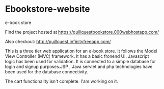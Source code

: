 # Ebookstore-website
e-book store

Find the project hosted at https://quillquestbookstore.000webhostapp.com/

Also checkout: http://quillquest.infinityfreeapp.com/

This is a three tier web application for an e-book store. It follows the Model View Controller (MVC) framework. It has a basic fronend UI. Javascript logic has been used for validation. It is connected to a simple database for login and signup purposes.JSP , Java servlet and php technologies have been used for the database connectivity.

The cart functionality isn't complete. I'am working on it.
